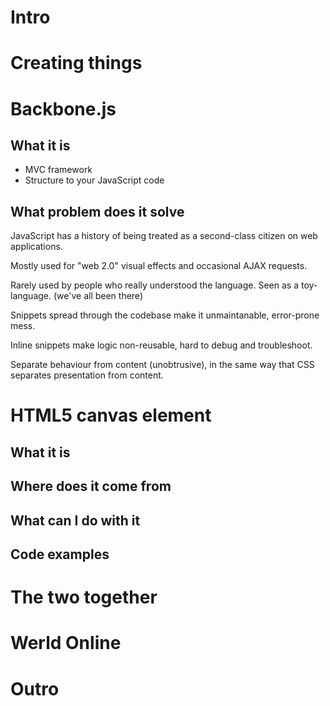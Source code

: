 # Intro

# Creating things

# Backbone.js
## What it is
   - MVC framework
   - Structure to your JavaScript code

## What problem does it solve
   JavaScript has a history of being treated as a second-class citizen on web
   applications.

   Mostly used for "web 2.0" visual effects and occasional AJAX requests.

   Rarely used by people who really understood the language. Seen as a
   toy-language. (we've all been there)

   Snippets spread through the codebase make it unmaintanable, error-prone mess.

   Inline snippets make logic non-reusable, hard to debug and troubleshoot.

   Separate behaviour from content (unobtrusive), in the same way that CSS
   separates presentation from content.

# HTML5 canvas element
## What it is
## Where does it come from
## What can I do with it

## Code examples

# The two together

# Werld Online

# Outro
